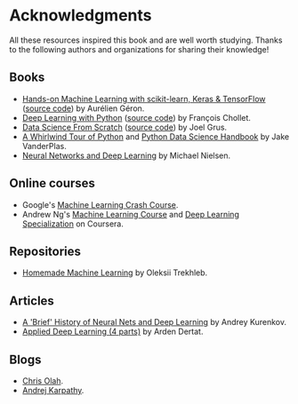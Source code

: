 # Acknowledgments

All these resources inspired this book and are well worth studying. Thanks to the following authors and organizations for sharing their knowledge!

## Books

- [Hands-on Machine Learning with scikit-learn, Keras & TensorFlow](https://www.oreilly.com/library/view/hands-on-machine-learning/9781492032632/) ([source code](https://github.com/ageron/handson-ml2)) by Aurélien Géron.
- [Deep Learning with Python](https://www.manning.com/books/deep-learning-with-python) ([source code](https://github.com/fchollet/deep-learning-with-python-notebooks)) by François Chollet.
- [Data Science From Scratch](https://www.oreilly.com/library/view/data-science-from/9781492041122/) ([source code](https://github.com/joelgrus/data-science-from-scratch)) by Joel Grus.
- [A Whirlwind Tour of Python](https://jakevdp.github.io/WhirlwindTourOfPython/) and [Python Data Science Handbook](https://jakevdp.github.io/PythonDataScienceHandbook/) by Jake VanderPlas.
- [Neural Networks and Deep Learning](http://neuralnetworksanddeeplearning.com/) by Michael Nielsen.

## Online courses

- Google's [Machine Learning Crash Course](https://developers.google.com/machine-learning/crash-course).
- Andrew Ng's [Machine Learning Course](https://www.coursera.org/learn/machine-learning) and [Deep Learning Specialization](https://www.deeplearning.ai/) on Coursera.

## Repositories

- [Homemade Machine Learning](https://github.com/trekhleb/homemade-machine-learning) by Oleksii Trekhleb.

## Articles

- [A 'Brief' History of Neural Nets and Deep Learning](http://www.andreykurenkov.com/writing/ai/a-brief-history-of-neural-nets-and-deep-learning/) by Andrey Kurenkov.
- [Applied Deep Learning (4 parts)](https://towardsdatascience.com/applied-deep-learning-part-1-artificial-neural-networks-d7834f67a4f6) by Arden Dertat.

## Blogs

- [Chris Olah](http://colah.github.io/).
- [Andrej Karpathy](https://karpathy.github.io/).
